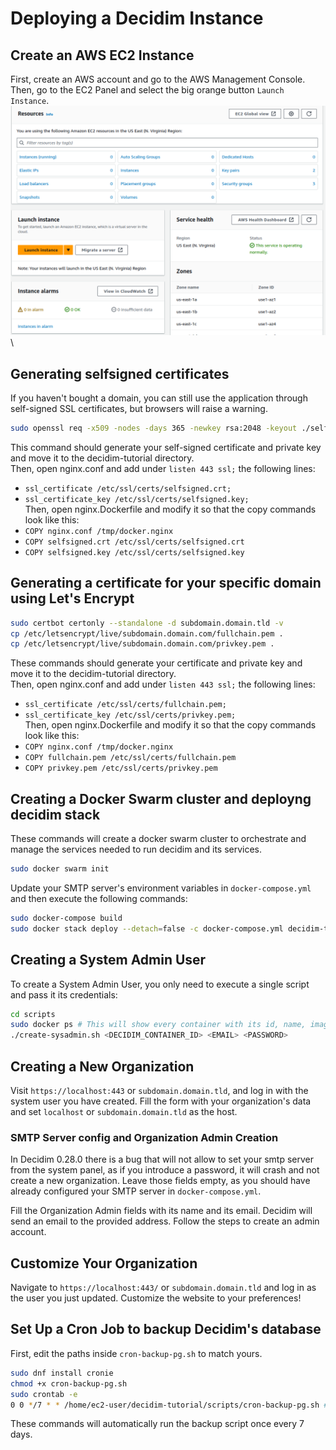 # Deploying a Decidim Instance

## Create an AWS EC2 Instance
First, create an AWS account and go to the AWS Management Console. \
Then, go to the EC2 Panel and select the big orange button `Launch Instance`. ![EC2 main page](./images/awsec2mainpage.png) \



## Generating selfsigned certificates
If you haven't bought a domain, you can still use the application through self-signed SSL certificates, but browsers will raise a warning.
```bash
sudo openssl req -x509 -nodes -days 365 -newkey rsa:2048 -keyout ./selfsigned.key -out ./selfsigned.crt
```
This command should generate your self-signed certificate and private key and move it to the decidim-tutorial directory. \
Then, open nginx.conf and add under `listen 443 ssl;` the following lines:
- `ssl_certificate /etc/ssl/certs/selfsigned.crt;`
- `ssl_certificate_key /etc/ssl/certs/selfsigned.key;` \
Then, open nginx.Dockerfile and modify it so that the copy commands look like this:
- `COPY nginx.conf /tmp/docker.nginx`
- `COPY selfsigned.crt /etc/ssl/certs/selfsigned.crt`
- `COPY selfsigned.key /etc/ssl/certs/selfsigned.key`

## Generating a certificate for your specific domain using Let's Encrypt
```bash
sudo certbot certonly --standalone -d subdomain.domain.tld -v
cp /etc/letsencrypt/live/subdomain.domain.com/fullchain.pem .
cp /etc/letsencrypt/live/subdomain.domain.com/privkey.pem .
```
These commands should generate your certificate and private key and move it to the decidim-tutorial directory. \
Then, open nginx.conf and add under `listen 443 ssl;` the following lines:
- `ssl_certificate /etc/ssl/certs/fullchain.pem;`
- `ssl_certificate_key /etc/ssl/certs/privkey.pem;` \
Then, open nginx.Dockerfile and modify it so that the copy commands look like this:
- `COPY nginx.conf /tmp/docker.nginx`
- `COPY fullchain.pem /etc/ssl/certs/fullchain.pem`
- `COPY privkey.pem /etc/ssl/certs/privkey.pem`

## Creating a Docker Swarm cluster and deployng decidim stack
These commands will create a docker swarm cluster to orchestrate and manage the services needed to run decidim and its services.
```bash
sudo docker swarm init
```
Update your SMTP server's environment variables in `docker-compose.yml` and then execute the following commands:
```bash
sudo docker-compose build
sudo docker stack deploy --detach=false -c docker-compose.yml decidim-tutorial
```

## Creating a System Admin User
To create a System Admin User, you only need to execute a single script and pass it its credentials:
```bash
cd scripts
sudo docker ps # This will show every container with its id, name, image_name, etc
./create-sysadmin.sh <DECIDIM_CONTAINER_ID> <EMAIL> <PASSWORD>
```

## Creating a New Organization

Visit `https://localhost:443` or `subdomain.domain.tld`, and log in with the system user you have created. Fill the form with your organization's data and set `localhost` or `subdomain.domain.tld` as the host.

### SMTP Server config and Organization Admin Creation

In Decidim 0.28.0 there is a bug that will not allow to set your smtp server from the system panel, as if you introduce a password, it will crash and not create a new organization. Leave those fields empty, as you should have already configured your SMTP server in `docker-compose.yml`.

Fill the Organization Admin fields with its name and its email. Decidim will send an email to the provided address. Follow the steps to create an admin account.

## Customize Your Organization

Navigate to `https://localhost:443/` or `subdomain.domain.tld` and log in as the user you just updated.
Customize the website to your preferences!

## Set Up a Cron Job to backup Decidim's database
First, edit the paths inside `cron-backup-pg.sh` to match yours.
```bash
sudo dnf install cronie
chmod +x cron-backup-pg.sh
sudo crontab -e
0 0 */7 * * /home/ec2-user/decidim-tutorial/scripts/cron-backup-pg.sh # Paste this inside the text editor and exit
```
These commands will automatically run the backup script once every 7 days.
